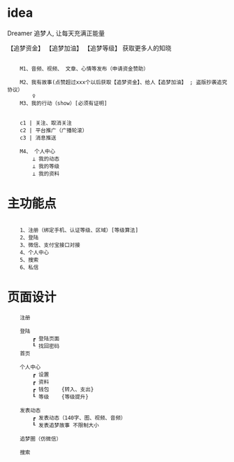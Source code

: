 
# idea

Dreamer 追梦人, 让每天充满正能量

【追梦资金】
【追梦加油】
【追梦等级】 获取更多人的知晓

```

    M1、音频、视频、 文章、心情等发布（申请资金赞助）

    M2、我有故事(点赞超过xxx个以后获取【追梦资金】、给人【追梦加油】 ; 盗版抄袭追究协议）
        ♀
    M3、我的行动（show）[必须有证明]


    c1 | 关注、取消关注
    c2 | 平台推广（广播轮滚）
    c3 | 消息推送

    M4、 个人中心
        ⊥ 我的动态
        ⊥ 我的等级
        ⊥ 我的资料

```


# 主功能点

```

    1、注册（绑定手机、认证等级、区域）[等级算法]
    2、登陆
    3、微信、支付宝接口对接
    4、个人中心
    5、搜索
    6、私信

```




# 页面设计

```
    注册

    登陆
        ┏ 登陆页面
        ┖ 找回密码
    首页

    个人中心
        ┏ 设置
        ┏ 资料
        ┏ 钱包    {转入、支出}
        ┖ 等级    {等级提升}

    发表动态
        ┏ 发表动态（140字、图、视频、音频）
        ┖ 发表追梦故事 不限制大小

    追梦圈（仿微信）

    搜索

```